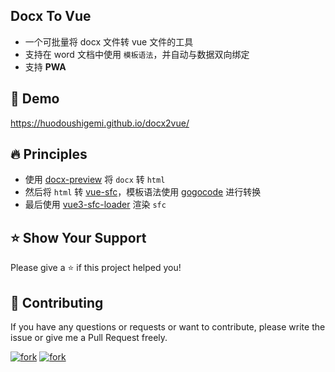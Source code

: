 ## Docx To Vue

- 一个可批量将 docx 文件转 vue 文件的工具
- 支持在 word 文档中使用 `模板语法`，并自动与数据双向绑定
- 支持 **PWA**

## 🌈 Demo

https://huodoushigemi.github.io/docx2vue/

## 🔥 Principles

- 使用 [docx-preview](https://www.npmjs.com/package/docx-preview) 将 `docx` 转 `html`
- 然后将 `html` 转 [vue-sfc](https://cn.vuejs.org/api/sfc-spec.html)，模板语法使用 [gogocode](https://www.npmjs.com/package/gogocode) 进行转换
- 最后使用 [vue3-sfc-loader](https://www.npmjs.com/package/vue3-sfc-loader) 渲染 `sfc`

## ⭐️ Show Your Support

Please give a ⭐️ if this project helped you!

## 👏 Contributing

If you have any questions or requests or want to contribute, please write the issue or give me a Pull Request freely.

[![fork](https://img.shields.io/github/forks/huodoushigemi/docx2vue.svg?style=for-the-badge)](https://github.com/huodoushigemi/docx2vue)
[![fork](https://img.shields.io/github/stars/huodoushigemi/docx2vue.svg?style=for-the-badge)](https://github.com/huodoushigemi/docx2vue)
